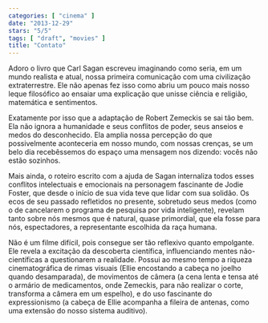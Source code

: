 ```yaml
---
categories: [ "cinema" ]
date: "2013-12-29"
stars: "5/5"
tags: [ "draft", "movies" ]
title: "Contato"
---
```

Adoro o livro que Carl Sagan escreveu imaginando como seria, em um mundo
realista e atual, nossa primeira comunicação com uma civilização
extraterrestre. Ele não apenas fez isso como abriu um pouco mais nosso
leque filosófico ao ensaiar uma explicação que unisse ciência e
religião, matemática e sentimentos.

Exatamente por isso que a adaptação de Robert Zemeckis se sai tão
bem. Ela não ignora a humanidade e seus conflitos de poder, seus
anseios e medos do desconhecido. Ela amplia nossa percepção do que
possivelmente aconteceria em nosso mundo, com nossas crenças, se um
belo dia recebêssemos do espaço uma mensagem nos dizendo: vocês não
estão sozinhos.

Mais ainda, o roteiro escrito com a ajuda de Sagan internaliza todos
esses conflitos intelectuais e emocionais na personagem fascinante de
Jodie Foster, que desde o início de sua vida teve que lidar com sua
solidão. Os ecos de seu passado refletidos no presente, sobretudo seus
medos (como o de cancelarem o programa de pesquisa por vida inteligente),
revelam tanto sobre nós mesmos que é natural, quase primordial, que ela
fosse para nós, espectadores, a representante escolhida da raça humana.

Não é um filme difícil, pois consegue ser tão reflexivo quanto
empolgante. Ele revela a excitação da descoberta científica,
influenciando mentes não-científicas a questionarem a realidade. Possui
ao mesmo tempo a riqueza cinematográfica de rimas visuais (Ellie
encostando a cabeça no joelho quando desamparada), de movimentos de
câmera (a cena lenta e tensa até o armário de medicamentos, onde
Zemeckis, para não realizar o corte, transforma a câmera em um espelho),
e do uso fascinante do expressionismo (a cabeça de Ellie acompanha a
fileira de antenas, como uma extensão do nosso sistema auditivo).
